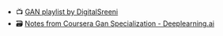   - 📺 [GAN playlist by DigitalSreeni](https://www.youtube.com/watch?v=xBX2VlDgd4I&list=PLZsOBAyNTZwboR4_xj-n3K6XBTweC4YVD)
  - 🗃️ [Notes from Coursera Gan Specialization - Deeplearning.ai](https://github.com/amanchadha/coursera-gan-specialization)